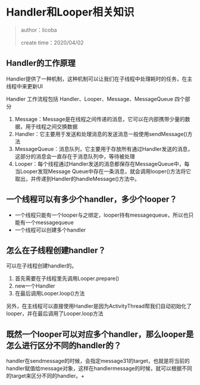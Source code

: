# Handler和Looper相关知识
> author：licoba
>
> create time：2020/04/02

## Handler的工作原理
Handler提供了一种机制，这种机制可以让我们在子线程中处理耗时的任务，在主线程中来更新UI


Handler 工作流程包括 Handler、Looper、Message、MessageQueue 四个部分

1. Message：Message是在线程之间传递的消息，它可以在内部携带少量的数据，用于线程之间交换数据
2. Handler：它主要用于发送和处理消息的发送消息一般使用sendMessage()方法
3. MessageQueue：消息队列，它主要用于存放所有通过Handler发送的消息，这部分的消息会一直存在于消息队列中，等待被处理
4. Looper：每个线程通过Handler发送的消息都保存在MessageQueue中，每当Looper发现Message Queue中存在一条消息，就会调用looper()方法将它取出，并传递到Handler的handleMessage()方法中。



## 一个线程可以有多少个handler，多少个looper？
- 一个线程只能有一个looper与之绑定，looper持有messagequeue，所以也只能有一个messagequeue
- 一个线程可以创建多个handler

## 怎么在子线程创建handler？
可以在子线程创建handler的。

1. 首先需要在子线程里先调用Looper.prepare()
2. new一个Handler
3. 在最后调用Looper.loop()方法

另外，在主线程可以直接使用Handler是因为ActivityThread帮我们自动初始化了looper，并在最后调用了Looper.loop方法

## 既然一个looper可以对应多个handler，那么looper是怎么进行区分不同的handler的？

handler在sendmessage的时候，会指定message31的target，也就是将当前的handler赋值给message对象，这样在handlermessage的时候，就可以根据不同的target来区分不同的handler。+